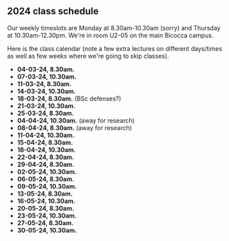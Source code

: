 ## 2024 class schedule

Our weekly timeslots are Monday at 8.30am-10.30am (sorry) and Thursday at 10.30am-12.30pm. We're in room U2-05 on the main Bicocca campus.

Here is the class calendar (note a few extra lectures on different days/times as well as few weeks where we're going to skip classes).

 - **04-03-24, 8.30am.**
 - **07-03-24, 10.30am.**
 - **11-03-24, 8.30am.**
 - **14-03-24, 10.30am.**
 - **18-03-24, 8.30am.** (BSc defenses?)
 - **21-03-24, 10.30am.**
 - **25-03-24, 8.30am.**
 - **04-04-24, 10.30am.** (away for research)
 - **08-04-24, 8.30am.** (away for research)
 - **11-04-24, 10.30am.**
 - **15-04-24, 8.30am.**
 - **18-04-24, 10.30am.**
 - **22-04-24, 8.30am.**
 - **29-04-24, 8.30am.**
 - **02-05-24, 10.30am.**
 - **06-05-24, 8.30am.**
 - **09-05-24, 10.30am.**
 - **13-05-24, 8.30am.**
 - **16-05-24, 10.30am.**
 - **20-05-24, 8.30am.**
 - **23-05-24, 10.30am.**
 - **27-05-24, 8.30am.**
 - **30-05-24, 10.30am.**

